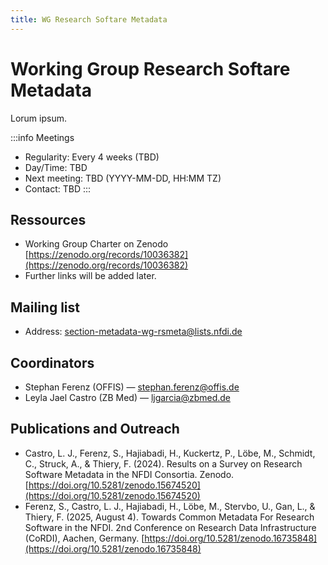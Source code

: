 ```yaml
---
title: WG Research Softare Metadata
---
```


# Working Group Research Softare Metadata

Lorum ipsum.

:::info Meetings
- Regularity: Every 4 weeks (TBD)
- Day/Time: TBD
- Next meeting: TBD (YYYY-MM-DD, HH:MM TZ)
- Contact: TBD
:::

## Ressources

- Working Group Charter on Zenodo [https://zenodo.org/records/10036382](https://zenodo.org/records/10036382)
- Further links will be added later.

## Mailing list

- Address: section-metadata-wg-rsmeta@lists.nfdi.de

## Coordinators

- Stephan Ferenz (OFFIS) — stephan.ferenz@offis.de
- Leyla Jael Castro (ZB Med) — ljgarcia@zbmed.de

## Publications and Outreach
- Castro, L. J., Ferenz, S., Hajiabadi, H., Kuckertz, P., Löbe, M., Schmidt, C., Struck, A., & Thiery, F. (2024). Results on a Survey on Research Software Metadata in the NFDI Consortia. Zenodo. [https://doi.org/10.5281/zenodo.15674520](https://doi.org/10.5281/zenodo.15674520)
- Ferenz, S., Castro, L. J., Hajiabadi, H., Löbe, M., Stervbo, U., Gan, L., & Thiery, F. (2025, August 4). Towards Common Metadata For Research Software in the NFDI. 2nd Conference on Research Data Infrastructure (CoRDI), Aachen, Germany. [https://doi.org/10.5281/zenodo.16735848](https://doi.org/10.5281/zenodo.16735848)
